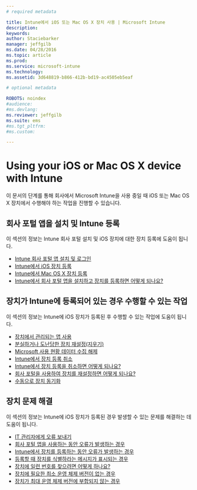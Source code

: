 ```yaml
---
# required metadata

title: Intune에서 iOS 또는 Mac OS X 장치 사용 | Microsoft Intune
description:
keywords:
author: Staciebarker
manager: jeffgilb
ms.date: 04/28/2016
ms.topic: article
ms.prod:
ms.service: microsoft-intune
ms.technology:
ms.assetid: 3d648819-b866-412b-bd19-ac4505eb5eaf

# optional metadata

ROBOTS: noindex
#audience:
#ms.devlang:
ms.reviewer: jeffgilb
ms.suite: ems
#ms.tgt_pltfrm:
#ms.custom:

---
```


# Using your iOS or Mac OS X device with Intune

이 문서의 단계를 통해 회사에서 Microsoft Intune을 사용 중일 때 iOS 또는 Mac OS X 장치에서 수행해야 하는 작업을 진행할 수 있습니다.

## 회사 포털 앱을 설치 및 Intune 등록

이 섹션의 정보는 Intune 회사 포털 설치 및 iOS 장치에 대한 장치 등록에 도움이 됩니다.

- [Intune 회사 포털 앱 설치 및 로그인](install-and-sign-in-to-the-intune-company-portal-app-ios.md)</br>
- [Intune에서 iOS 장치 등록](enroll-your-device-in-intune-ios.md)</br>
- [Intune에서 Mac OS X 장치 등록](enroll-your-device-in-intune-mac-os-x.md)</br>
- [Intune에서 회사 포털 앱을 설치하고 장치를 등록하면 어떻게 되나요?](what-happens-if-you-install-the-Company-Portal-app-and-enroll-your-device-in-intune-ios.md)</br>

## 장치가 Intune에 등록되어 있는 경우 수행할 수 있는 작업

이 섹션의 정보는 Intune에 iOS 장치가 등록된 후 수행할 수 있는 작업에 도움이 됩니다.

- [장치에서 관리되는 앱 사용](use-managed-apps-on-your-device-ios.md)</br>
- [분실하거나 도난당한 장치 재설정(지우기)](reset-erase-your-lost-or-stolen-device-ios.md)</br>
- [Microsoft 사용 현황 데이터 수집 해제](turn-off-microsoft-usage-data-collection-ios.md)</br>
- [Intune에서 장치 등록 취소](unenroll-your-device-from-intune-ios.md)</br>
- [Intune에서 장치 등록을 취소하면 어떻게 되나요?](what-happens-if-you-unenroll-your-device-from-intune-ios.md)</br>
- [회사 포털을 사용하여 장치를 재설정하면 어떻게 되나요?](what-happens-if-you-reset-your-device-using-the-company-portal-ios.md)</br>
- [수동으로 장치 동기화](sync-your-device-manually-ios.md)

## 장치 문제 해결

이 섹션의 정보는 Intune에 iOS 장치가 등록된 경우 발생할 수 있는 문제를 해결하는 데 도움이 됩니다.

- [IT 관리자에게 오류 보내기](send-errors-to-your-it-admin-ios.md)</br>
- [회사 포털 앱을 사용하는 동안 오류가 발생하는 경우](you-get-an-error-while-using-the-company-portal-app-ios.md)</br>
- [Intune에서 장치를 등록하는 동안 오류가 발생하는 경우](you-see-errors-while-trying-to-enroll-your-device-in-intune-ios.md)</br>
- [등록할 때 장치를 식별하라는 메시지가 표시되는 경우](you-are-asked-to-identify-your-device-when-trying-to-enroll-ios.md)</br>
- [장치에 일련 번호를 찾으려면 어떻게 하나요?](how-do-i-find-the-serial-number-on-my-device-ios.md)</br>
- [장치에 필요한 최소 운영 체제 버전이 없는 경우](device-doesnt-have-the-required-minimum-operating-system-version-ios.md)</br>
- [장치가 최대 운영 체제 버전에 부합되지 않는 경우](device-doesnt-comply-with-the-maximum-operating-system-version-ios.md)




<!--HONumber=May16_HO1-->



